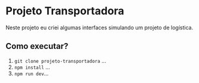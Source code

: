 # Projeto Transportadora

Neste projeto eu criei algumas interfaces simulando um projeto de logística.

## Como executar?

1) `git clone projeto-transportadora` ...
2) `npm install` ...
4) `npm run dev`...
